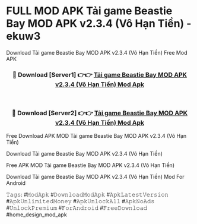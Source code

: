 # FULL MOD APK Tải game Beastie Bay MOD APK v2.3.4 (Vô Hạn Tiền) - ekuw3
Download Tải game Beastie Bay MOD APK v2.3.4 (Vô Hạn Tiền) Free Mod APK

<div align="center">
<h3>🔴 Download [Server1] 👉👉 <a href="https://apk-comot.site?title=Tải_game_Beastie_Bay_MOD_APK_v2.3.4_(Vô_Hạn_Tiền)">Tải game Beastie Bay MOD APK v2.3.4 (Vô Hạn Tiền) Mod Apk</a></h3><br>

<h3>🔴 Download [Server2] 👉👉 <a href="https://apk-comot.site?title=Tải_game_Beastie_Bay_MOD_APK_v2.3.4_(Vô_Hạn_Tiền)">Tải game Beastie Bay MOD APK v2.3.4 (Vô Hạn Tiền) Mod Apk</a></h3>
</div>


Free Download APK MOD Tải game Beastie Bay MOD APK v2.3.4 (Vô Hạn Tiền)

Download Tải game Beastie Bay MOD APK v2.3.4 (Vô Hạn Tiền) 

Free APK MOD Tải game Beastie Bay MOD APK v2.3.4 (Vô Hạn Tiền) 

Download Tải game Beastie Bay MOD APK v2.3.4 (Vô Hạn Tiền) Mod For Android

𝚃𝚊𝚐𝚜: #𝙼𝚘𝚍𝙰𝚙𝚔 #𝙳𝚘𝚠𝚗𝚕𝚘𝚊𝚍𝙼𝚘𝚍𝙰𝚙𝚔 #𝙰𝚙𝚔𝙻𝚊𝚝𝚎𝚜𝚝𝚅𝚎𝚛𝚜𝚒𝚘𝚗 #𝙰𝚙𝚔𝚄𝚗𝚕𝚒𝚖𝚒𝚝𝚎𝚍𝙼𝚘𝚗𝚎𝚢 #𝙰𝚙𝚔𝚄𝚗𝚕𝚘𝚌𝚔𝙰𝚕𝚕 #𝙰𝚙𝚔𝙽𝚘𝙰𝚍𝚜 #𝚄𝚗𝚕𝚘𝚌𝚔𝙿𝚛𝚎𝚖𝚒𝚞𝚖 #𝙵𝚘𝚛𝙰𝚗𝚍𝚛𝚘𝚒𝚍 #𝙵𝚛𝚎𝚎𝙳𝚘𝚠𝚗𝚕𝚘𝚊𝚍 #home_design_mod_apk